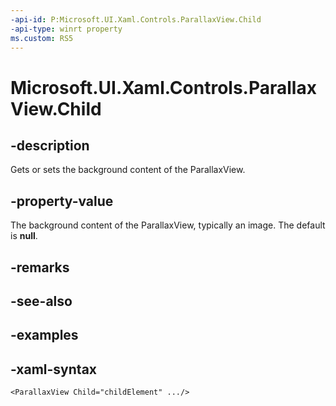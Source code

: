 ```yaml
---
-api-id: P:Microsoft.UI.Xaml.Controls.ParallaxView.Child
-api-type: winrt property
ms.custom: RS5
---
```

<!-- Property syntax.
public UIElement Child { get;  set; }
-->

# Microsoft.UI.Xaml.Controls.ParallaxView.Child


## -description

Gets or sets the background content of the ParallaxView.


## -property-value

The background content of the ParallaxView, typically an image. The default is **null**.


## -remarks


## -see-also


## -examples


## -xaml-syntax

```xaml
<ParallaxView Child="childElement" .../>
```


